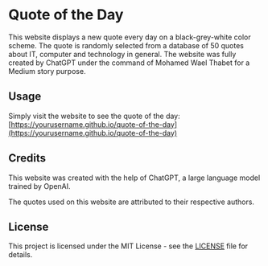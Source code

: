 # Quote of the Day

This website displays a new quote every day on a black-grey-white color scheme. The quote is randomly selected from a database of 50 quotes about IT, computer and technology in general. The website was fully created by ChatGPT under the command of Mohamed Wael Thabet for a Medium story purpose.

## Usage

Simply visit the website to see the quote of the day: [https://yourusername.github.io/quote-of-the-day](https://yourusername.github.io/quote-of-the-day)

## Credits

This website was created with the help of ChatGPT, a large language model trained by OpenAI.

The quotes used on this website are attributed to their respective authors.

## License

This project is licensed under the MIT License - see the [LICENSE](LICENSE) file for details.
